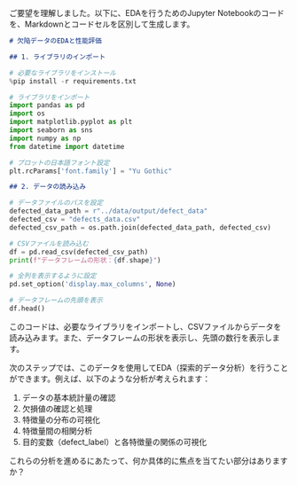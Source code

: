 ご要望を理解しました。以下に、EDAを行うためのJupyter Notebookのコードを、Markdownとコードセルを区別して生成します。

```markdown
# 欠陥データのEDAと性能評価

## 1. ライブラリのインポート
```

```python
# 必要なライブラリをインストール
%pip install -r requirements.txt

# ライブラリをインポート
import pandas as pd
import os
import matplotlib.pyplot as plt
import seaborn as sns
import numpy as np
from datetime import datetime

# プロットの日本語フォント設定
plt.rcParams['font.family'] = "Yu Gothic"
```

```markdown
## 2. データの読み込み
```

```python
# データファイルのパスを設定
defected_data_path = r"../data/output/defect_data"
defected_csv = "defects_data.csv"
defected_csv_path = os.path.join(defected_data_path, defected_csv)

# CSVファイルを読み込む
df = pd.read_csv(defected_csv_path)
print(f"データフレームの形状：{df.shape}")

# 全列を表示するように設定
pd.set_option('display.max_columns', None)

# データフレームの先頭を表示
df.head()
```

このコードは、必要なライブラリをインポートし、CSVファイルからデータを読み込みます。また、データフレームの形状を表示し、先頭の数行を表示します。

次のステップでは、このデータを使用してEDA（探索的データ分析）を行うことができます。例えば、以下のような分析が考えられます：

1. データの基本統計量の確認
2. 欠損値の確認と処理
3. 特徴量の分布の可視化
4. 特徴量間の相関分析
5. 目的変数（defect_label）と各特徴量の関係の可視化

これらの分析を進めるにあたって、何か具体的に焦点を当てたい部分はありますか？
